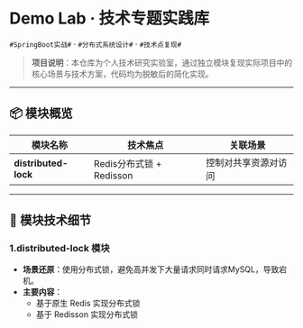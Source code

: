 # Demo Lab · 技术专题实践库
`#SpringBoot实战#` · `#分布式系统设计#` · `#技术点复现#`

> **项目说明**：本仓库为个人技术研究实验室，通过独立模块复现实际项目中的核心场景与技术方案，代码均为脱敏后的简化实现。

---

## 📦 模块概览
| 模块名称                  | 技术焦点                          | 关联场景       |  
|-----------------------|-----------------------------------|------------|
| **distributed-lock**  | Redis分布式锁 + Redisson          | 控制对共享资源对访问 |

---

## 🎯 模块技术细节

### 1.distributed-lock 模块
- **场景还原**：使用分布式锁，避免高并发下大量请求同时请求MySQL，导致宕机。
- **主要内容**：
  - 基于原生 Redis 实现分布式锁
  - 基于 Redisson 实现分布式锁